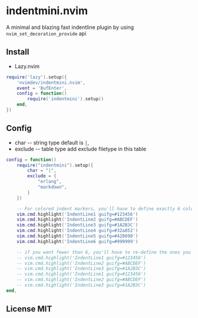 # indentmini.nvim
A minimal and blazing fast indentline plugin by using `nvim_set_decoration_provide` api

## Install

- Lazy.nvim

```lua
require('lazy').setup({
    'nvimdev/indentmini.nvim',
    event = 'BufEnter',
    config = function()
        require('indentmini').setup()
    end,
})
```

## Config

- char     -- string type default is  `│`,
- exclude  -- table  type add exclude filetype in this table

```lua
config = function()
    require("indentmini").setup({
        char = "|",
        exclude = {
            "erlang",
            "markdown",
        }
    })

    -- For colored indent markers, you'll have to define exactly 6 colors to use
    vim.cmd.highlight('IndentLine1 guifg=#123456')
    vim.cmd.highlight('IndentLine2 guifg=#ABCDEF')
    vim.cmd.highlight('IndentLine3 guifg=#1A2B3C')
    vim.cmd.highlight('IndentLine4 guifg=#32a852')
    vim.cmd.highlight('IndentLine5 guifg=#420690')
    vim.cmd.highlight('IndentLine6 guifg=#999999')

    -- if you want fewer than 6, you'll have to re-define the ones you want.
    -- vim.cmd.highlight('IndentLine1 guifg=#123456')
    -- vim.cmd.highlight('IndentLine2 guifg=#ABCDEF')
    -- vim.cmd.highlight('IndentLine3 guifg=#1A2B3C')
    -- vim.cmd.highlight('IndentLine1 guifg=#123456')
    -- vim.cmd.highlight('IndentLine2 guifg=#ABCDEF')
    -- vim.cmd.highlight('IndentLine3 guifg=#1A2B3C')
end,
```

## License MIT

